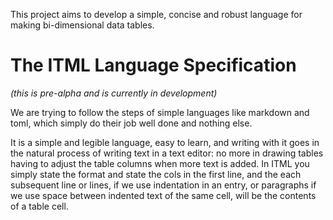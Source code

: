This project aims to develop a simple, concise and robust language for making
bi-dimensional data tables.

# The ITML Language Specification

*(this is pre-alpha and is currently in development)*

We are trying to follow the steps of simple languages like markdown and toml,
which simply do their job well done and nothing else.

It is a simple and legible language, easy to learn, and writing with it goes
in the natural process of writing text in a text editor: no more in drawing
tables having to adjust the table columns when more text is added. In ITML you
simply state the format and state the cols in the first line, and the each
subsequent line or lines, if we use indentation in an entry, or paragraphs if
we use space between indented text of the same cell, will be the contents of a
table cell.


